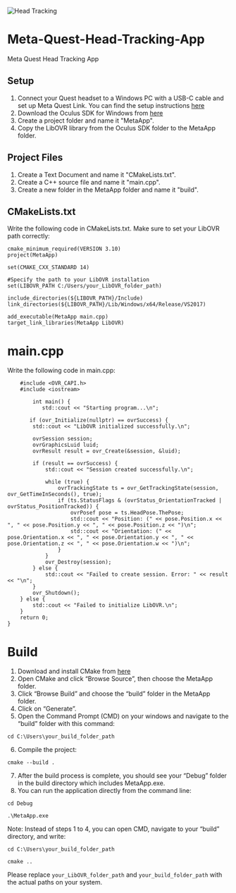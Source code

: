 ![Head Tracking](https://github.com/Mohammad-Elahi/Meta-Quest-Head-Tracking-App/assets/93424032/22a50174-a7da-4197-bb39-1e271f70f2bf)
# Meta-Quest-Head-Tracking-App
Meta Quest Head Tracking App

## Setup
1. Connect your Quest headset to a Windows PC with a USB-C cable and set up Meta Quest Link. You can find the setup instructions [here](https://www.meta.com/en-gb/help/quest/articles/headsets-and-accessories/oculus-link/set-up-link/)
2. Download the Oculus SDK for Windows from [here](https://developer.oculus.com/downloads/package/oculus-sdk-for-windows/)
3. Create a project folder and name it "MetaApp".  
4. Copy the LibOVR library from the Oculus SDK folder to the MetaApp folder.

## Project Files
1. Create a Text Document and name it "CMakeLists.txt".
2. Create a C++ source file and name it "main.cpp".
3. Create a new folder in the MetaApp folder and name it "build".

   
## CMakeLists.txt
Write the following code in CMakeLists.txt. Make sure to set your LibOVR path correctly:
```
cmake_minimum_required(VERSION 3.10)
project(MetaApp)

set(CMAKE_CXX_STANDARD 14)
            
#Specify the path to your LibOVR installation
set(LIBOVR_PATH C:/Users/your_LibOVR_folder_path)

include_directories(${LIBOVR_PATH}/Include)
link_directories(${LIBOVR_PATH}/Lib/Windows/x64/Release/VS2017)

add_executable(MetaApp main.cpp)
target_link_libraries(MetaApp LibOVR)
```

# main.cpp
Write the following code in main.cpp:

```
    #include <OVR_CAPI.h>
    #include <iostream>
    
        int main() {
           std::cout << "Starting program...\n";

       if (ovr_Initialize(nullptr) == ovrSuccess) {
        std::cout << "LibOVR initialized successfully.\n";

        ovrSession session;
        ovrGraphicsLuid luid;
        ovrResult result = ovr_Create(&session, &luid);

        if (result == ovrSuccess) {
            std::cout << "Session created successfully.\n";

            while (true) {
                ovrTrackingState ts = ovr_GetTrackingState(session, ovr_GetTimeInSeconds(), true);
                if (ts.StatusFlags & (ovrStatus_OrientationTracked | ovrStatus_PositionTracked)) {
                    ovrPosef pose = ts.HeadPose.ThePose;
                    std::cout << "Position: (" << pose.Position.x << ", " << pose.Position.y << ", " << pose.Position.z << ")\n";
                    std::cout << "Orientation: (" << pose.Orientation.x << ", " << pose.Orientation.y << ", " << pose.Orientation.z << ", " << pose.Orientation.w << ")\n";
                }
            }
            ovr_Destroy(session);
        } else {
            std::cout << "Failed to create session. Error: " << result << "\n";
        }
        ovr_Shutdown();
    } else {
        std::cout << "Failed to initialize LibOVR.\n";
    }
    return 0;
}
```
# Build
1. Download and install CMake from [here](https://cmake.org/download/)
2. Open CMake and click “Browse Source”, then choose the MetaApp folder.
3. Click “Browse Build” and choose the “build” folder in the MetaApp folder.
4. Click on “Generate”.
5. Open the Command Prompt (CMD) on your windows and navigate to the “build” folder with this command:
```
cd C:\Users\your_build_folder_path
```
6. Compile the project:
```
cmake --build .
```
7. After the build process is complete, you should see your “Debug” folder in the build directory which includes MetaApp.exe.
8. You can run the application directly from the command line:
```
cd Debug
```
```
.\MetaApp.exe
```
Note: Instead of steps 1 to 4, you can open CMD, navigate to your “build” directory, and write:
```
cd C:\Users\your_build_folder_path
```
```
cmake ..
```

Please replace `your_LibOVR_folder_path` and `your_build_folder_path` with the actual paths on your system.
